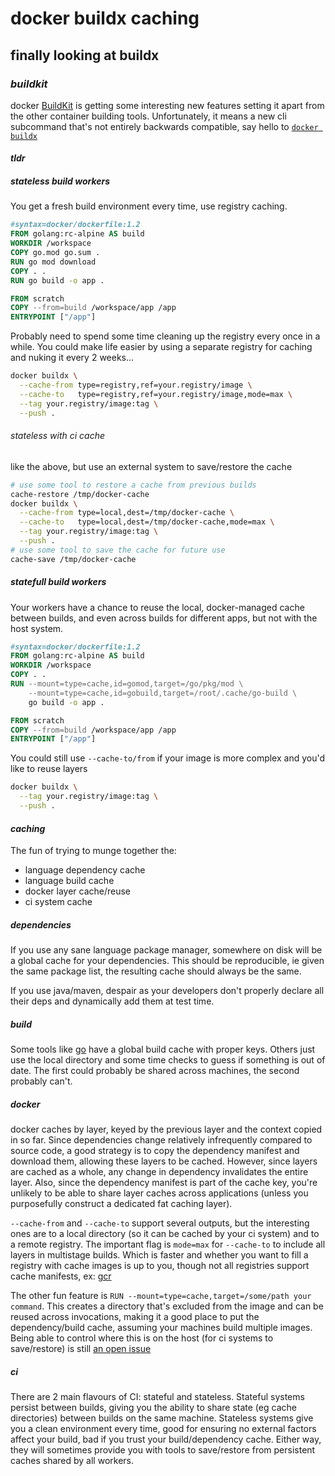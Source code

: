 # docker buildx caching

## finally looking at buildx


### _buildkit_

docker [BuildKit](https://docs.docker.com/develop/develop-images/build_enhancements/)
is getting some interesting new features
setting it apart from the other container building tools.
Unfortunately, it means a new cli subcommand that's not entirely backwards compatible,
say hello to [`docker buildx`](https://github.com/docker/buildx)

#### _tldr_

##### _stateless_ build workers

You get a fresh build environment every time, use registry caching.

```Dockerfile
#syntax=docker/dockerfile:1.2
FROM golang:rc-alpine AS build
WORKDIR /workspace
COPY go.mod go.sum .
RUN go mod download
COPY . .
RUN go build -o app .

FROM scratch
COPY --from=build /workspace/app /app
ENTRYPOINT ["/app"]
```

Probably need to spend some time cleaning up the registry every once in a while.
You could make life easier by using a separate registry for caching
and nuking it every 2 weeks...

```sh
docker buildx \
  --cache-from type=registry,ref=your.registry/image \
  --cache-to   type=registry,ref=your.registry/image,mode=max \
  --tag your.registry/image:tag \
  --push .
```

###### _stateless_ with ci cache

like the above, but use an external system to save/restore the cache

```sh
# use some tool to restore a cache from previous builds
cache-restore /tmp/docker-cache
docker buildx \
  --cache-from type=local,dest=/tmp/docker-cache \
  --cache-to   type=local,dest=/tmp/docker-cache,mode=max \
  --tag your.registry/image:tag \
  --push .
# use some tool to save the cache for future use
cache-save /tmp/docker-cache
```

##### _statefull_ build workers

Your workers have a chance to reuse the local, docker-managed cache between builds,
and even across builds for different apps,
but not with the host system.

```Dockerfile
#syntax=docker/dockerfile:1.2
FROM golang:rc-alpine AS build
WORKDIR /workspace
COPY . .
RUN --mount=type=cache,id=gomod,target=/go/pkg/mod \
    --mount=type=cache,id=gobuild,target=/root/.cache/go-build \
    go build -o app .

FROM scratch
COPY --from=build /workspace/app /app
ENTRYPOINT ["/app"]
```

You could still use `--cache-to/from` if your image is more complex
and you'd like to reuse layers

```sh
docker buildx \
  --tag your.registry/image:tag \
  --push .
```

#### _caching_

The fun of trying to munge together the:

- language dependency cache
- language build cache
- docker layer cache/reuse
- ci system cache

##### _dependencies_

If you use any sane language package manager,
somewhere on disk will be a global cache for your dependencies.
This should be reproducible, ie given the same package list,
the resulting cache should always be the same.

If you use java/maven, despair as your developers don't properly declare all their deps
and dynamically add them at test time.

##### _build_

Some tools like [go](https://golang.org/cmd/go/#hdr-Build_and_test_caching)
have a global build cache with proper keys.
Others just use the local directory
and some time checks to guess if something is out of date.
The first could probably be shared across machines, the second probably can't.

##### _docker_

docker caches by layer, keyed by the previous layer and the context copied in so far.
Since dependencies change relatively infrequently compared to source code,
a good strategy is to copy the dependency manifest and download them,
allowing these layers to be cached.
However, since layers are cached as a whole,
any change in dependency invalidates the entire layer.
Also, since the dependency manifest is part of the cache key,
you're unlikely to be able to share layer caches across applications
(unless you purposefully construct a dedicated fat caching layer).

`--cache-from` and `--cache-to` support several outputs,
but the interesting ones are to a local directory
(so it can be cached by your ci system)
and to a remote registry.
The important flag is `mode=max` for `--cache-to` to include all layers in multistage builds.
Which is faster and whether you want to fill a registry with cache images
is up to you, though not all registries support cache manifests,
ex: [gcr](https://github.com/moby/buildkit/issues/1143)

The other fun feature is `RUN --mount=type=cache,target=/some/path your command`.
This creates a directory that's excluded from the image
and can be reused across invocations, making it a good place to put the
dependency/build cache, assuming your machines build multiple images.
Being able to control where this is on the host
(for ci systems to save/restore)
is still [an open issue](https://github.com/moby/buildkit/issues/1512)

##### _ci_

There are 2 main flavours of CI: stateful and stateless.
Stateful systems persist between builds, giving you the ability to share state
(eg cache directories) between builds on the same machine.
Stateless systems give you a clean environment every time,
good for ensuring no external factors affect your build,
bad if you trust your build/dependency cache.
Either way, they will sometimes provide you with tools to save/restore
from persistent caches shared by all workers.
